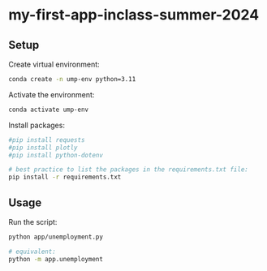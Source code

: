 # my-first-app-inclass-summer-2024
## Setup

Create virtual environment:

```sh
conda create -n ump-env python=3.11
```

Activate the environment:

```sh
conda activate ump-env
```

Install packages:

```sh
#pip install requests
#pip install plotly
#pip install python-dotenv

# best practice to list the packages in the requirements.txt file:
pip install -r requirements.txt
```

## Usage

Run the script:

```sh
python app/unemployment.py

# equivalent:
python -m app.unemployment
```